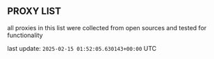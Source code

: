 ## PROXY LIST

all proxies in this list were collected from open sources and tested for functionality

last update: `2025-02-15 01:52:05.630143+00:00` UTC
